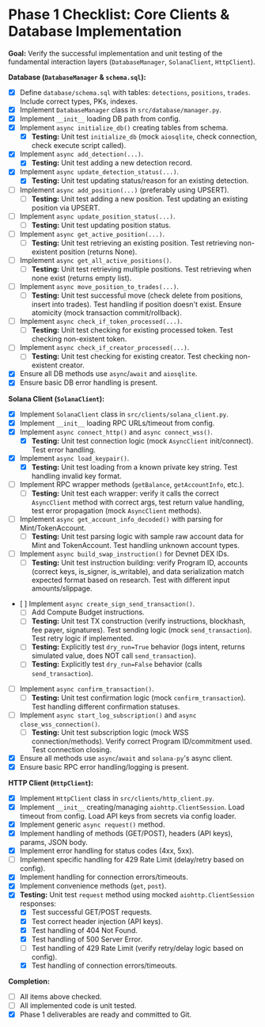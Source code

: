 # Phase 1 Checklist: Core Clients & Database Implementation

**Goal:** Verify the successful implementation and unit testing of the fundamental interaction layers (`DatabaseManager`, `SolanaClient`, `HttpClient`).

**Database (`DatabaseManager` & `schema.sql`):**

*   [x] Define `database/schema.sql` with tables: `detections`, `positions`, `trades`. Include correct types, PKs, indexes.
*   [x] Implement `DatabaseManager` class in `src/database/manager.py`.
*   [x] Implement `__init__` loading DB path from config.
*   [x] Implement `async initialize_db()` creating tables from schema.
    *   [x] **Testing:** Unit test `initialize_db` (mock `aiosqlite`, check connection, check execute script called).
*   [x] Implement `async add_detection(...)`.
    *   [x] **Testing:** Unit test adding a new detection record.
*   [x] Implement `async update_detection_status(...)`.
    *   [x] **Testing:** Unit test updating status/reason for an existing detection.
*   [ ] Implement `async add_position(...)` (preferably using UPSERT).
    *   [ ] **Testing:** Unit test adding a new position. Test updating an existing position via UPSERT.
*   [ ] Implement `async update_position_status(...)`.
    *   [ ] **Testing:** Unit test updating position status.
*   [ ] Implement `async get_active_position(...)`.
    *   [ ] **Testing:** Unit test retrieving an existing position. Test retrieving non-existent position (returns None).
*   [ ] Implement `async get_all_active_positions()`.
    *   [ ] **Testing:** Unit test retrieving multiple positions. Test retrieving when none exist (returns empty list).
*   [ ] Implement `async move_position_to_trades(...)`.
    *   [ ] **Testing:** Unit test successful move (check delete from positions, insert into trades). Test handling if position doesn't exist. Ensure atomicity (mock transaction commit/rollback).
*   [ ] Implement `async check_if_token_processed(...)`.
    *   [ ] **Testing:** Unit test checking for existing processed token. Test checking non-existent token.
*   [ ] Implement `async check_if_creator_processed(...)`.
    *   [ ] **Testing:** Unit test checking for existing creator. Test checking non-existent creator.
*   [x] Ensure all DB methods use `async`/`await` and `aiosqlite`.
*   [x] Ensure basic DB error handling is present.

**Solana Client (`SolanaClient`):**

*   [x] Implement `SolanaClient` class in `src/clients/solana_client.py`.
*   [x] Implement `__init__` loading RPC URLs/timeout from config.
*   [x] Implement `async connect_http()` and `async connect_wss()`.
    *   [x] **Testing:** Unit test connection logic (mock `AsyncClient` init/connect). Test error handling.
*   [x] Implement `async load_keypair()`.
    *   [x] **Testing:** Unit test loading from a known private key string. Test handling invalid key format.
*   [ ] Implement RPC wrapper methods (`getBalance`, `getAccountInfo`, etc.).
    *   [ ] **Testing:** Unit test each wrapper: verify it calls the correct `AsyncClient` method with correct args, test return value handling, test error propagation (mock `AsyncClient` methods).
*   [ ] Implement `async get_account_info_decoded()` with parsing for Mint/TokenAccount.
    *   [ ] **Testing:** Unit test parsing logic with sample raw account data for Mint and TokenAccount. Test handling unknown account types.
*   [ ] Implement `async build_swap_instruction()` for Devnet DEX IDs.
    *   [ ] **Testing:** Unit test instruction building: verify Program ID, accounts (correct keys, is_signer, is_writable), and data serialization match expected format based on research. Test with different input amounts/slippage.
*   [<em> </em>] Implement `async create_sign_send_transaction()`.
    *   [ ] Add Compute Budget instructions.
    *   [ ] **Testing:** Unit test TX construction (verify instructions, blockhash, fee payer, signatures). Test sending logic (mock `send_transaction`). Test retry logic if implemented.
    *   [ ] **Testing:** Explicitly test `dry_run=True` behavior (logs intent, returns simulated value, does NOT call `send_transaction`).
    *   [ ] **Testing:** Explicitly test `dry_run=False` behavior (calls `send_transaction`).
*   [ ] Implement `async confirm_transaction()`.
    *   [ ] **Testing:** Unit test confirmation logic (mock `confirm_transaction`). Test handling different confirmation statuses.
*   [ ] Implement `async start_log_subscription()` and `async close_wss_connection()`.
    *   [ ] **Testing:** Unit test subscription logic (mock WSS connection/methods). Verify correct Program ID/commitment used. Test connection closing.
*   [x] Ensure all methods use `async`/`await` and `solana-py`'s async client.
*   [x] Ensure basic RPC error handling/logging is present.

**HTTP Client (`HttpClient`):**

*   [x] Implement `HttpClient` class in `src/clients/http_client.py`.
*   [x] Implement `__init__` creating/managing `aiohttp.ClientSession`. Load timeout from config. Load API keys from secrets via config loader.
*   [x] Implement generic `async request()` method.
*   [x] Implement handling of methods (GET/POST), headers (API keys), params, JSON body.
*   [x] Implement error handling for status codes (4xx, 5xx).
*   [ ] Implement specific handling for 429 Rate Limit (delay/retry based on config).
*   [x] Implement handling for connection errors/timeouts.
*   [x] Implement convenience methods (`get`, `post`).
*   [x] **Testing:** Unit test `request` method using mocked `aiohttp.ClientSession` responses:
    *   [x] Test successful GET/POST requests.
    *   [x] Test correct header injection (API keys).
    *   [x] Test handling of 404 Not Found.
    *   [x] Test handling of 500 Server Error.
    *   [ ] Test handling of 429 Rate Limit (verify retry/delay logic based on config).
    *   [x] Test handling of connection errors/timeouts.

**Completion:**

*   [ ] All items above checked.
*   [ ] All implemented code is unit tested.
*   [x] Phase 1 deliverables are ready and committed to Git.
